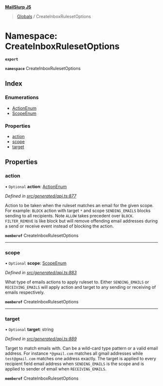 **[MailSlurp JS](../README.md)**

> [Globals](../README.md) / CreateInboxRulesetOptions

# Namespace: CreateInboxRulesetOptions

**`export`** 

**`namespace`** CreateInboxRulesetOptions

## Index

### Enumerations

* [ActionEnum](../enums/createinboxrulesetoptions.actionenum.md)
* [ScopeEnum](../enums/createinboxrulesetoptions.scopeenum.md)

### Properties

* [action](createinboxrulesetoptions.md#action)
* [scope](createinboxrulesetoptions.md#scope)
* [target](createinboxrulesetoptions.md#target)

## Properties

### action

• `Optional` **action**: [ActionEnum](../enums/createinboxrulesetoptions.actionenum.md)

*Defined in [src/generated/api.ts:877](https://github.com/mailslurp/mailslurp-client/blob/67ec74c/src/generated/api.ts#L877)*

Action to be taken when the ruleset matches an email for the given scope. For example: `BLOCK` action with target `*` and scope `SENDING_EMAILS` blocks sending to all recipients. Note `ALLOW` takes precedent over `BLOCK`. `FILTER_REMOVE` is like block but will remove offending email addresses during a send or receive event instead of blocking the action.

**`memberof`** CreateInboxRulesetOptions

___

### scope

• `Optional` **scope**: [ScopeEnum](../enums/createinboxrulesetoptions.scopeenum.md)

*Defined in [src/generated/api.ts:883](https://github.com/mailslurp/mailslurp-client/blob/67ec74c/src/generated/api.ts#L883)*

What type of emails actions to apply ruleset to. Either `SENDING_EMAILS` or `RECEIVING_EMAILS` will apply action and target to any sending or receiving of emails respectively.

**`memberof`** CreateInboxRulesetOptions

___

### target

• `Optional` **target**: string

*Defined in [src/generated/api.ts:889](https://github.com/mailslurp/mailslurp-client/blob/67ec74c/src/generated/api.ts#L889)*

Target to match emails with. Can be a wild-card type pattern or a valid email address. For instance `*@gmail.com` matches all gmail addresses while `test@gmail.com` matches one address exactly. The target is applied to every recipient field email address when `SENDING_EMAILS` is the scope and is applied to sender of email when `RECEIVING_EMAILS`.

**`memberof`** CreateInboxRulesetOptions
